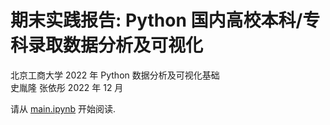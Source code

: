 # 期末实践报告: Python 国内高校本科/专科录取数据分析及可视化

北京工商大学 2022 年 Python 数据分析及可视化基础  
史胤隆 张依彤 2022 年 12 月

请从 [main.ipynb](./main.ipynb) 开始阅读.
